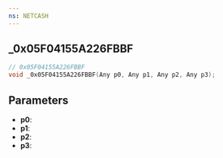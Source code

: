 ```yaml
---
ns: NETCASH
---
```

## _0x05F04155A226FBBF

```c
// 0x05F04155A226FBBF
void _0x05F04155A226FBBF(Any p0, Any p1, Any p2, Any p3);
```


## Parameters
* **p0**: 
* **p1**: 
* **p2**: 
* **p3**: 

